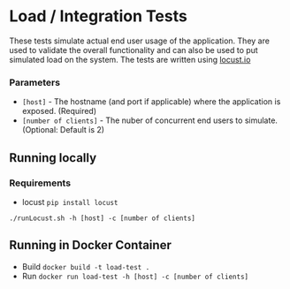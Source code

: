 # Load / Integration Tests

These tests simulate actual end user usage of the application. They are used to validate the overall functionality and can also be used to put simulated load on the system. The tests are written using [locust.io](https://locust.io)

### Parameters
* `[host]` - The hostname (and port if applicable) where the application is exposed. (Required)
* `[number of clients]` - The nuber of concurrent end users to simulate. (Optional: Default is 2)

## Running locally

### Requirements
* locust `pip install locust`

`./runLocust.sh -h [host] -c [number of clients]`


## Running in Docker Container
* Build `docker build -t load-test .`
* Run `docker run load-test -h [host] -c [number of clients]`
